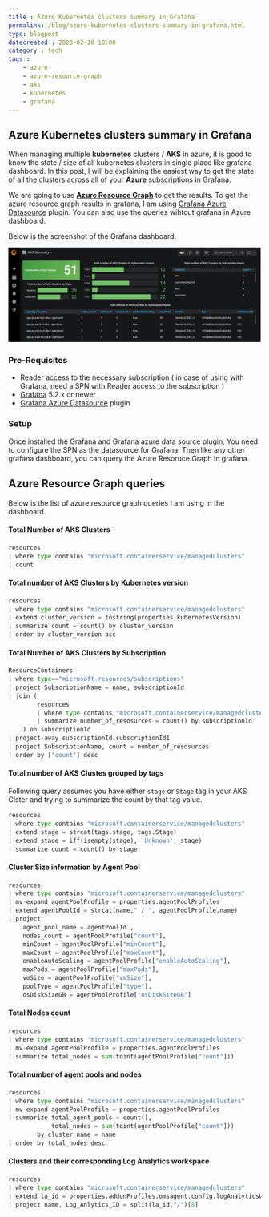 ```yaml
---
title : Azure Kubernetes clusters summary in Grafana
permalink: /blog/azure-kubernetes-clusters-summary-in-grafana.html
type: blogpost
datecreated : 2020-02-10 10:00
category : tech
tags : 
    - azure
    - azure-resource-graph
    - aks
    - kubernetes
    - grafana
---
```


## Azure Kubernetes clusters summary in Grafana

When managing multiple **kubernetes** clusters / **AKS** in azure, it is good to know the state / size of all kubernetes clusters in single place like grafana dashboard. In this post, I will be explaining the easiest way to get the state of all the clusters across all of your **Azure** subscriptions in Grafana.

We are going to use [**Azure Resource Graph**](https://azure.microsoft.com/en-us/features/resource-graph/) to get the results. To get the azure resource graph results in grafana, I am using [Grafana Azure Datasource](https://github.com/yesoreyeram/grafana-azure-datasource) plugin. You can also use the queries wihtout grafana in Azure dashboard.

Below is the screenshot of the Grafana dashboard.

![Image from alias](./images/aks-summary-in-grafana.png)

### Pre-Requisites

* Reader access to the necessary subscription ( in case of using with Grafana, need a SPN with Reader access to the subscription )
* [Grafana](https://grafana.com/) 5.2.x or newer
* [Grafana Azure Datasource](https://github.com/yesoreyeram/grafana-azure-datasource) plugin

### Setup

Once installed the Grafana and Grafana azure data source plugin, You need to configure the SPN as the datasource for Grafana. Then like any other grafana dashboard, you can query the Azure Resoruce Graph in grafana.

## Azure Resource Graph queries

Below is the list of azure resource graph queries I am using in the dashboard.

####  Total Number of AKS Clusters

```py
resources
| where type contains "microsoft.containerservice/managedclusters"
| count
```

#### Total number of AKS Clusters by Kubernetes version

```py
resources 
| where type contains "microsoft.containerservice/managedclusters" 
| extend cluster_version = tostring(properties.kubernetesVersion)
| summarize count = count() by cluster_version
| order by cluster_version asc
```

####  Total Number of AKS Clusters by Subscription

```py
ResourceContainers  
| where type=="microsoft.resources/subscriptions"  
| project SubscriptionName = name, subscriptionId 
| join ( 		
        resources 
        | where type contains "microsoft.containerservice/managedclusters"
        | summarize number_of_resosurces = count() by subscriptionId	
    ) on subscriptionId  
| project-away subscriptionId,subscriptionId1 
| project SubscriptionName, count = number_of_resosurces
| order by ["count"] desc
```

#### Total number of AKS Clustes grouped by tags

Following query assumes you have either `stage` or `Stage` tag in your AKS Clster and trying to summarize the count by that tag value.

```py
resources
| where type contains "microsoft.containerservice/managedclusters" 
| extend stage = strcat(tags.stage, tags.Stage)
| extend stage = iff(isempty(stage), 'Unknown', stage)
| summarize count = count() by stage
```

#### Cluster Size information by Agent Pool

```py
resources
| where type contains "microsoft.containerservice/managedclusters"
| mv-expand agentPoolProfile = properties.agentPoolProfiles
| extend agentPoolId = strcat(name," / ", agentPoolProfile.name)
| project 
    agent_pool_name = agentPoolId , 
    nodes_count = agentPoolProfile["count"], 
    minCount = agentPoolProfile["minCount"],
    maxCount = agentPoolProfile["maxCount"],
    enableAutoScaling = agentPoolProfile["enableAutoScaling"],
    maxPods = agentPoolProfile["maxPods"], 
    vmSize = agentPoolProfile["vmSize"], 
	poolType = agentPoolProfile["type"],
    osDiskSizeGB = agentPoolProfile["osDiskSizeGB"]
```

#### Total Nodes count

```py
resources
| where type contains "microsoft.containerservice/managedclusters"
| mv-expand agentPoolProfile = properties.agentPoolProfiles
| summarize total_nodes = sum(toint(agentPoolProfile["count"]))
```

#### Total number of agent pools and nodes

```py
resources
| where type contains "microsoft.containerservice/managedclusters"
| mv-expand agentPoolProfile = properties.agentPoolProfiles
| summarize total_agent_pools = count(), 
            total_nodes = sum(toint(agentPoolProfile["count"])) 
        by cluster_name = name
| order by total_nodes desc
```

#### Clusters and their corresponding Log Analytics workspace

```py
resources
| where type contains "microsoft.containerservice/managedclusters"
| extend la_id = properties.addonProfiles.omsagent.config.logAnalyticsWorkspaceResourceID
| project name, Log_Anlytics_ID = split(la_id,"/")[8]
```

<Signature />